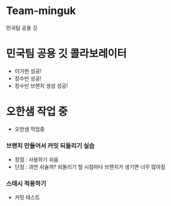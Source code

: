 # Team-minguk
민국팀 공용 깃

# 민국팀 공용 깃 콜라보레이터
- 이가현 성공!
- 장수빈 성공!
- 장수빈 브렌치 생성 성공!

# 오한샘 작업 중
 - 오한샘 작업중

### 브랜치 만들어서 커밋 되돌리기 실습
 - 장점 : 사용하기 쉬움
 - 단점 : 과연 쉬술까? 되돌리기 할 시점마다 브랜치가 생기면 너무 많아짐

 ### 스태시 적용하기
 - 커밋 테스트
